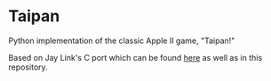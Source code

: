 # Taipan
Python implementation of the classic Apple II game, "Taipan!"

Based on Jay Link's C port which can be found [here](http://ibiblio.org/pub/linux/games/textrpg/taipan-0.9.targ.gz) as well as in this repository.
